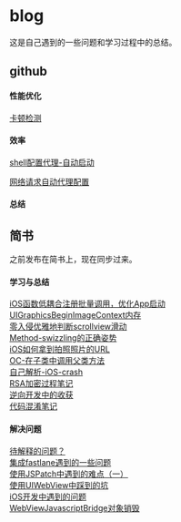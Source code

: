 # blog
这是自己遇到的一些问题和学习过程中的总结。
## github
#### 性能优化
[卡顿检测](Github/性能/卡顿检测.md)

#### 效率
[shell配置代理-自动启动](Github/效率/shell配置代理-自动启动.md)  

[网络请求自动代理配置](Github/效率/网络请求自动代理配置.md)

#### 总结



## 简书
之前发布在简书上，现在同步过来。  

#### 学习与总结
[iOS函数低耦合注册批量调用，优化App启动](简书/iOS函数低耦合注册批量调用，优化App启动.md)  
[UIGraphicsBeginImageContext内存](简书/UIGraphicsBeginImageContext内存.md)  
[零入侵优雅地判断scrollview滑动](简书/零入侵优雅地判断scrollview滑动.md)  
[Method-swizzling的正确姿势](简书/Method-swizzling的正确姿势.md)  
[iOS如何拿到拍照照片的URL](https://www.jianshu.com/p/e7fb38e6594f)  
[OC-在子类中调用父类方法](简书/OC-在子类中调用父类方法.md)  
[自己解析-iOS-crash](https://www.jianshu.com/p/5d2338814fc5)   
[RSA加密过程笔记](简书/RSA加密过程笔记.md)   
[逆向开发中的收获](简书/逆向开发中的收获一.md)  
[代码混淆笔记](简书/代码混淆笔记.md)  



#### 解决问题  
[待解释的问题？](简书/待解释的问题？.md)  
[集成fastlane遇到的一些问题](简书/集成fastlane遇到的一些问题.md)    
[使用JSPatch中遇到的难点（一）](简书/使用JSPatch中遇到的难点（一）.md)  
[使用UIWebView中踩到的坑](简书/使用UIWebView中踩到的坑.md)     
[iOS开发中遇到的问题](简书/iOS开发中遇到的问题.md)  
[WebViewJavascriptBridge对象销毁](简书/WebViewJavascriptBridge对象销毁.md)  
